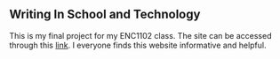 ## Writing In School and Technology 

This is my final project for my ENC1102 class. The site can be accessed through this [link](https://ericgoat.github.io/techknights/). I everyone finds this website informative and helpful.